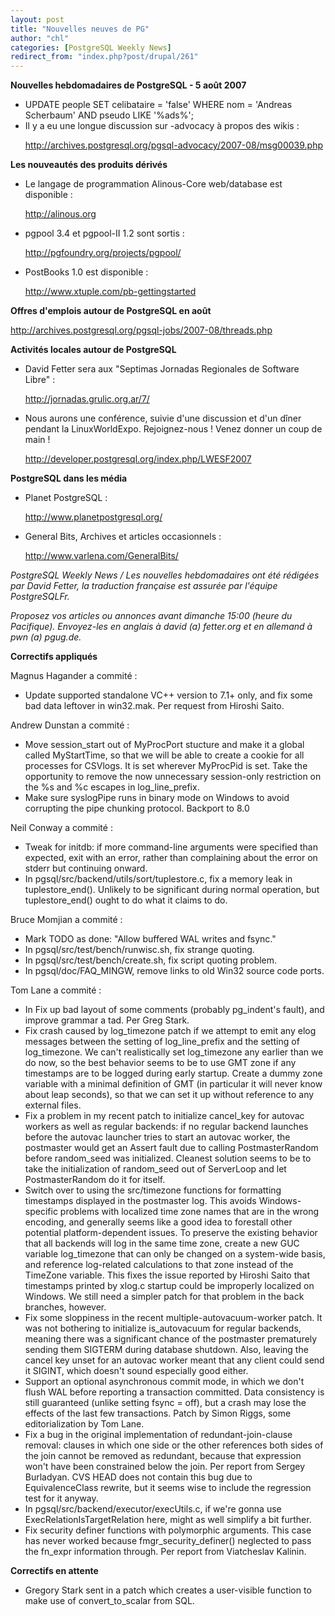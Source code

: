 ```yaml
---
layout: post
title: "Nouvelles neuves de PG"
author: "chl"
categories: [PostgreSQL Weekly News]
redirect_from: "index.php?post/drupal/261"
---
```



<p><strong>Nouvelles hebdomadaires de PostgreSQL - 5 août 2007</strong></p>

<ul>

<li>UPDATE people SET celibataire = 'false' WHERE nom = 'Andreas Scherbaum' AND pseudo LIKE '%ads%';</li>

<li>Il y a eu une longue discussion sur -advocacy à propos des wikis&nbsp;:

<a target="_blank" href="http://archives.postgresql.org/pgsql-advocacy/2007-08/msg00039.php">http://archives.postgresql.org/pgsql-advocacy/2007-08/msg00039.php</a></li>

</ul>

<!--more-->


<!--break-->

<p><strong>Les nouveautés des produits dérivés</strong></p>

<ul>

<li>Le langage de programmation Alinous-Core web/database est disponible&nbsp;:

<a target="_blank" href="http://alinous.org">http://alinous.org</a></li>

<li>pgpool 3.4 et pgpool-II 1.2 sont sortis&nbsp;:

<a target="_blank" href="http://pgfoundry.org/projects/pgpool/">http://pgfoundry.org/projects/pgpool/</a></li>

<li>PostBooks 1.0 est disponible&nbsp;:

<a target="_blank" href="http://www.xtuple.com/pb-gettingstarted">http://www.xtuple.com/pb-gettingstarted</a></li>

</ul>

<p><strong>Offres d'emplois autour de PostgreSQL en août</strong></p>

<p><a target="_blank" href="http://archives.postgresql.org/pgsql-jobs/2007-08/threads.php">http://archives.postgresql.org/pgsql-jobs/2007-08/threads.php</a></p>

<p><strong>Activités locales autour de PostgreSQL</strong></p>

<ul>

<li>David Fetter sera aux "Septimas Jornadas Regionales de Software Libre"&nbsp;:

<a target="_blank" href="http://jornadas.grulic.org.ar/7/">http://jornadas.grulic.org.ar/7/</a></li>

<li>Nous aurons une conférence, suivie d'une discussion et d'un dîner pendant la LinuxWorldExpo. Rejoignez-nous&nbsp;! Venez donner un coup de main&nbsp;!

<a target="_blank" href="http://developer.postgresql.org/index.php/LWESF2007">http://developer.postgresql.org/index.php/LWESF2007</a></li>

</ul>

<p><strong>PostgreSQL dans les média</strong></p>

<ul>

<li>Planet PostgreSQL&nbsp;:

<a target="_blank" href="http://www.planetpostgresql.org/">http://www.planetpostgresql.org/</a></li>

<li>General Bits, Archives et articles occasionnels&nbsp;:

<a target="_blank" href="http://www.varlena.com/GeneralBits/">http://www.varlena.com/GeneralBits/</a></li>

</ul>

<p><em>PostgreSQL Weekly News / Les nouvelles hebdomadaires ont été rédigées par David Fetter, la traduction française est assurée par l'équipe PostgreSQLFr.</em></p>

<p><em>Proposez vos articles ou annonces avant dimanche 15:00 (heure du Pacifique). Envoyez-les en anglais à david (a) fetter.org et en allemand à pwn (a) pgug.de.</em></p>

<p><strong>Correctifs appliqués</strong></p>

<p>Magnus Hagander a commité&nbsp;:</p>

<ul>

<li>Update supported standalone VC++ version to 7.1+ only, and fix some bad data leftover in win32.mak. Per request from Hiroshi Saito.</li>

</ul>

<p>Andrew Dunstan a commité&nbsp;:</p>

<ul>

<li>Move session_start out of MyProcPort stucture and make it a global called MyStartTime, so that we will be able to create a cookie for all processes for CSVlogs. It is set wherever MyProcPid is set. Take the opportunity to remove the now unnecessary session-only restriction on the %s and %c escapes in log_line_prefix.</li>

<li>Make sure syslogPipe runs in binary mode on Windows to avoid corrupting the pipe chunking protocol. Backport to 8.0</li>

</ul>

<p>Neil Conway a commité&nbsp;:</p>

<ul>

<li>Tweak for initdb: if more command-line arguments were specified than expected, exit with an error, rather than complaining about the error on stderr but continuing onward.</li>

<li>In pgsql/src/backend/utils/sort/tuplestore.c, fix a memory leak in tuplestore_end(). Unlikely to be significant during normal operation, but tuplestore_end() ought to do what it claims to do.</li>

</ul>

<p>Bruce Momjian a commité&nbsp;:</p>

<ul>

<li>Mark TODO as done: "Allow buffered WAL writes and fsync."</li>

<li>In pgsql/src/test/bench/runwisc.sh, fix strange quoting.</li>

<li>In pgsql/src/test/bench/create.sh, fix script quoting problem.</li>

<li>In pgsql/doc/FAQ_MINGW, remove links to old Win32 source code ports.</li>

</ul>

<p>Tom Lane a commité&nbsp;:</p>

<ul>

<li>In Fix up bad layout of some comments (probably pg_indent's fault), and improve grammar a tad. Per Greg Stark.</li>

<li>Fix crash caused by log_timezone patch if we attempt to emit any elog messages between the setting of log_line_prefix and the setting of log_timezone. We can't realistically set log_timezone any earlier than we do now, so the best behavior seems to be to use GMT zone if any timestamps are to be logged during early startup. Create a dummy zone variable with a minimal definition of GMT (in particular it will never know about leap seconds), so that we can set it up without reference to any external files.</li>

<li>Fix a problem in my recent patch to initialize cancel_key for autovac workers as well as regular backends: if no regular backend launches before the autovac launcher tries to start an autovac worker, the postmaster would get an Assert fault due to calling PostmasterRandom before random_seed was initialized. Cleanest solution seems to be to take the initialization of random_seed out of ServerLoop and let PostmasterRandom do it for itself.</li>

<li>Switch over to using the src/timezone functions for formatting timestamps displayed in the postmaster log. This avoids Windows-specific problems with localized time zone names that are in the wrong encoding, and generally seems like a good idea to forestall other potential platform-dependent issues. To preserve the existing behavior that all backends will log in the same time zone, create a new GUC variable log_timezone that can only be changed on a system-wide basis, and reference log-related calculations to that zone instead of the TimeZone variable. This fixes the issue reported by Hiroshi Saito that timestamps printed by xlog.c startup could be improperly localized on Windows. We still need a simpler patch for that problem in the back branches, however.</li>

<li>Fix some sloppiness in the recent multiple-autovacuum-worker patch. It was not bothering to initialize is_autovacuum for regular backends, meaning there was a significant chance of the postmaster prematurely sending them SIGTERM during database shutdown. Also, leaving the cancel key unset for an autovac worker meant that any client could send it SIGINT, which doesn't sound especially good either.</li>

<li>Support an optional asynchronous commit mode, in which we don't flush WAL before reporting a transaction committed. Data consistency is still guaranteed (unlike setting fsync = off), but a crash may lose the effects of the last few transactions. Patch by Simon Riggs, some editorialization by Tom Lane.</li>

<li>Fix a bug in the original implementation of redundant-join-clause removal: clauses in which one side or the other references both sides of the join cannot be removed as redundant, because that expression won't have been constrained below the join. Per report from Sergey Burladyan. CVS HEAD does not contain this bug due to EquivalenceClass rewrite, but it seems wise to include the regression test for it anyway.</li>

<li>In pgsql/src/backend/executor/execUtils.c, if we're gonna use ExecRelationIsTargetRelation here, might as well simplify a bit further.</li>

<li>Fix security definer functions with polymorphic arguments. This case has never worked because fmgr_security_definer() neglected to pass the fn_expr information through. Per report from Viatcheslav Kalinin.</li>

</ul>

<p><strong>Correctifs en attente</strong></p>

<ul>

<li>Gregory Stark sent in a patch which creates a user-visible function to make use of convert_to_scalar from SQL.</li>

</ul>
